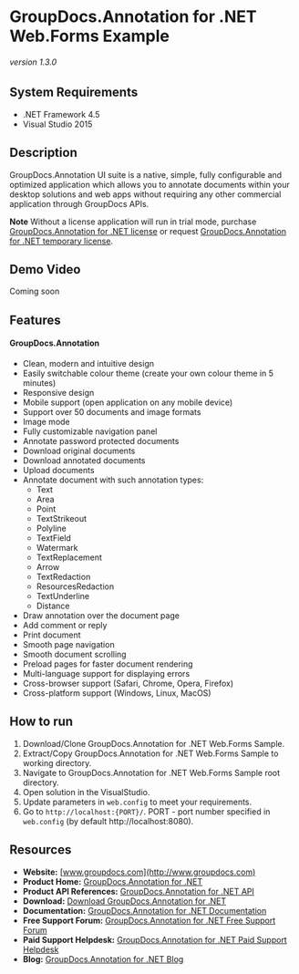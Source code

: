 # GroupDocs.Annotation for .NET Web.Forms Example
###### version 1.3.0


## System Requirements
- .NET Framework 4.5
- Visual Studio 2015


## Description
GroupDocs.Annotation UI suite is a native, simple, fully configurable and optimized application which allows you to annotate documents within your desktop solutions and web apps without requiring any other commercial application through GroupDocs APIs.

**Note** Without a license application will run in trial mode, purchase [GroupDocs.Annotation for .NET license](https://purchase.groupdocs.com/order-online-step-1-of-8.aspx) or request [GroupDocs.Annotation for .NET temporary license](https://purchase.groupdocs.com/temporary-license).


## Demo Video
Coming soon


## Features
#### GroupDocs.Annotation
- Clean, modern and intuitive design
- Easily switchable colour theme (create your own colour theme in 5 minutes)
- Responsive design
- Mobile support (open application on any mobile device)
- Support over 50 documents and image formats
- Image mode
- Fully customizable navigation panel
- Annotate password protected documents
- Download original documents
- Download annotated documents
- Upload documents
- Annotate document with such annotation types: 
   * Text
   * Area
   * Point
   * TextStrikeout
   * Polyline
   * TextField
   * Watermark
   * TextReplacement
   * Arrow
   * TextRedaction
   * ResourcesRedaction
   * TextUnderline
   * Distance
- Draw annotation over the document page
- Add comment or reply
- Print document
- Smooth page navigation
- Smooth document scrolling
- Preload pages for faster document rendering
- Multi-language support for displaying errors
- Cross-browser support (Safari, Chrome, Opera, Firefox)
- Cross-platform support (Windows, Linux, MacOS)


## How to run
1. Download/Clone GroupDocs.Annotation for .NET Web.Forms Sample.
2. Extract/Copy GroupDocs.Annotation for .NET Web.Forms Sample to working directory.
3. Navigate to GroupDocs.Annotation for .NET Web.Forms Sample root directory.
4. Open solution in the VisualStudio.
5. Update parameters in `web.config` to meet your requirements.
6. Go to `http://localhost:{PORT}/`.
PORT - port number specified in `web.config` (by default http://localhost:8080).


## Resources
- **Website:** [www.groupdocs.com](http://www.groupdocs.com)
- **Product Home:** [GroupDocs.Annotation for .NET](https://products.groupdocs.com/annotation/NET)
- **Product API References:** [GroupDocs.Annotation for .NET API](https://apireference.groupdocs.com)
- **Download:** [Download GroupDocs.Annotation for .NET](http://downloads.groupdocs.com/annotation/NET)
- **Documentation:** [GroupDocs.Annotation for .NET Documentation](https://docs.groupdocs.com/dashboard.action)
- **Free Support Forum:** [GroupDocs.Annotation for .NET Free Support Forum](https://forum.groupdocs.com/c/annotation)
- **Paid Support Helpdesk:** [GroupDocs.Annotation for .NET Paid Support Helpdesk](https://helpdesk.groupdocs.com)
- **Blog:** [GroupDocs.Annotation for .NET Blog](https://blog.groupdocs.com/category/groupdocs-annotation-product-family)
